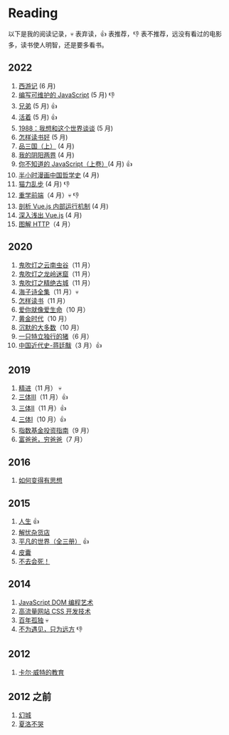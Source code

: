# Reading

以下是我的阅读记录，:skull: 表弃读，:+1: 表推荐，:-1: 表不推荐，远没有看过的电影多，读书使人明智，还是要多看书。

## 2022

1. [西游记](https://book.douban.com/subject/1029553/) (6 月)
1. [编写可维护的 JavaScript](https://book.douban.com/subject/21792530/) (5 月) :-1:
1. [兄弟](https://book.douban.com/subject/20441957/) (5 月) :+1:
1. [活着](https://book.douban.com/subject/4913064/) (5 月) :+1:
1. [1988：我想和这个世界谈谈](https://book.douban.com/subject/5275059/) (5 月)
1. [怎样读书好](https://book.douban.com/subject/27599310/) (5 月)
1. [品三国（上）](https://book.douban.com/subject/1829836/) (4 月)
1. [我的阴阳两界](https://book.douban.com/subject/30180681/) (4 月)
1. [你不知道的 JavaScript（上卷）](https://book.douban.com/subject/26351021/)(4 月) :+1:
1. [半小时漫画中国哲学史](https://book.douban.com/subject/35184261/) (4 月)
1. [猫力乱步](https://book.douban.com/subject/24883513/) (4 月) :-1:
1. [重学前端](https://time.geekbang.org/column/intro/100023201?tab=catalog)（4 月）:skull: :-1:
1. [剖析 Vue.js 内部运行机制](https://juejin.cn/book/6844733705089449991) (4 月)
1. [深入浅出 Vue.js](https://book.douban.com/subject/32581281/) (4 月)
1. [图解 HTTP](https://book.douban.com/subject/25863515/)（4 月）

## 2020

1. [鬼吹灯之云南虫谷](https://book.douban.com/subject/1926103/)（11 月）
1. [鬼吹灯之龙岭迷窟](https://book.douban.com/subject/1916726/)（11 月）
1. [鬼吹灯之精绝古城](https://book.douban.com/subject/26676577/)（11 月）
1. [海子诗全集](https://book.douban.com/subject/3610681/)（11 月）:skull:
1. [怎样读书](https://book.douban.com/subject/11232958/)（11 月）
1. [爱你就像爱生命](https://book.douban.com/subject/27111096/)（10 月） 
1. [黄金时代](https://book.douban.com/subject/27013708/)（10 月）
1. [沉默的大多数](https://book.douban.com/subject/27013716/)（10 月）
1. [一只特立独行的猪](https://book.douban.com/subject/27013708/)（6 月）
1. [中国近代史-蒋廷黻](https://book.douban.com/subject/1823751/)（3 月）:+1:

## 2019

1. [精进](https://book.douban.com/subject/26761696/)（11 月） :skull:
1. [三体III](https://book.douban.com/subject/5363767/)（11 月）:+1:
1. [三体II](https://book.douban.com/subject/3066477/)（11 月）:+1:
1. [三体I](https://book.douban.com/subject/2567698/)（10 月）:+1:
1. [指数基金投资指南](https://book.douban.com/subject/27204860/)（9 月）
1. [富爸爸，穷爸爸](https://book.douban.com/subject/1033778/)（7 月）

## 2016

1. [如何变得有思想](https://book.douban.com/subject/26268552/)

## 2015

1. [人生](https://book.douban.com/subject/3803820/) :+1:
1. [解忧杂货店](https://book.douban.com/subject/25862578/)
1. [平凡的世界（全三册）](https://book.douban.com/subject/3523041/) :+1:
1. [皮囊](https://book.douban.com/subject/26278687/)
1. [不去会死！](https://book.douban.com/subject/4618225/)

## 2014
1. [JavaScript DOM 编程艺术](https://book.douban.com/subject/6038371/)
1. [高流量网站 CSS 开发技术](https://book.douban.com/subject/6038371/)
1. [百年孤独](https://book.douban.com/subject/6082808/) :skull:
1. [不为遇见，只为远方](https://book.douban.com/subject/25746547/) :-1:

## 2012
1. [卡尔·威特的教育](https://book.douban.com/subject/1000904/)

## 2012 之前
1. [幻城](https://book.douban.com/subject/3056892/)
1. [夏洛不哭](https://book.douban.com/subject/2281180/)
